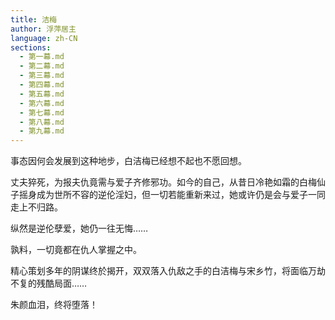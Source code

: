 ```yaml
---
title: 洁梅
author: 浮萍居主
language: zh-CN
sections:
  - 第一幕.md
  - 第二幕.md
  - 第三幕.md
  - 第四幕.md
  - 第五幕.md
  - 第六幕.md
  - 第七幕.md
  - 第八幕.md
  - 第九幕.md
---
```


事态因何会发展到这种地步，白洁梅已经想不起也不愿回想。

丈夫猝死，为报夫仇竟需与爱子齐修邪功。如今的自己，从昔日冷艳如霜的白梅仙子摇身成为世所不容的逆伦淫妇，但一切若能重新来过，她或许仍是会与爱子一同走上不归路。

纵然是逆伦孽爱，她仍一往无悔……

孰料，一切竟都在仇人掌握之中。

精心策划多年的阴谋终於揭开，双双落入仇敌之手的白洁梅与宋乡竹，将面临万劫不复的残酷局面……

朱颜血泪，终将堕落！
